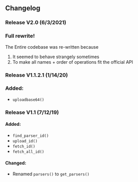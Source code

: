 ## Changelog

### Release V2.0 (6/3/2021)

### Full rewrite!
The Entire codebase was re-written because
1. It seemed to behave strangely sometimes
2. To make all names + order of operations fit the official API

### Release V1.1.2.1 (1/14/20)

### Added:
* `uploadbase64()`

### Release V1.1 (7/12/19)

#### Added:

* `find_parser_id()`
* `upload_id()`
* `fetch_id()`
* `fetch_all_id()`

#### Changed:

* Renamed `parsers()` to `get_parsers()`